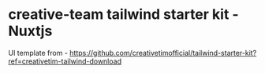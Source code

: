 # creative-team tailwind starter kit - Nuxtjs
UI template from - https://github.com/creativetimofficial/tailwind-starter-kit?ref=creativetim-tailwind-download

